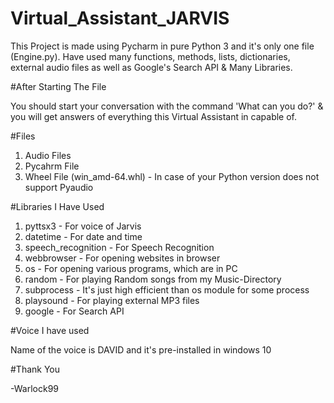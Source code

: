 # Virtual_Assistant_JARVIS

This Project is made using Pycharm in pure Python 3 and it's only one file (Engine.py). Have used many functions, methods, lists, dictionaries, external audio files as well as Google's Search API & Many Libraries.  

#After Starting The File 
 
 You should start your conversation with the command 'What can you do?' & you will get answers of everything this Virtual Assistant in capable of. 

#Files

1. Audio Files
2. Pycahrm File
3. Wheel File (win_amd-64.whl) - In case of your Python version does not support Pyaudio 

#Libraries I Have Used 

1. pyttsx3 - For voice of Jarvis
2. datetime - For date and time
3. speech_recognition - For Speech Recognition
4. webbrowser - For opening websites in browser
5. os - For opening various programs, which are in PC
6. random - For playing Random songs from my Music-Directory
7. subprocess - It's just high efficient than os module for some process  
8. playsound - For playing external MP3 files
9. google - For Search API

#Voice I have used

Name of the voice is DAVID and it's pre-installed in windows 10 


#Thank You 

-Warlock99